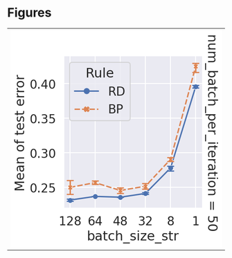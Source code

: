 
# Figures

|                                     |
|:------------------------------------|
| ![](./batch_size-50-mean-best-.png) |
